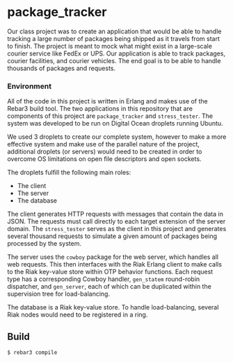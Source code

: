 package_tracker
=====

Our class project was to create an application that would be able to handle tracking a large number of packages being shipped as it travels from start to finish. The project is meant to mock what might exist in a large-scale courier service like FedEx or UPS. Our application is able to track packages, courier facilities, and courier vehicles. The end goal is to be able to handle thousands of packages and requests.

### Environment

All of the code in this project is written in Erlang and makes use of the Rebar3 build tool. The two applications in this repository that are components of this project are `package_tracker` and `stress_tester`. The system was developed to be run on Digital Ocean droplets running Ubuntu.

We used 3 droplets to create our complete system, however to make a more effective system and make use of the parallel nature of the project, additional droplets (or servers) would need to be created in order to overcome OS limitations on open file descriptors and open sockets.

The droplets fulfill the following main roles:

- The client
- The server
- The database

The client generates HTTP requests with messages that contain the data in JSON. The requests must call directly to each target extension of the server domain. The `stress_tester` serves as the client in this project and generates several thousand requests to simulate a given amount of packages being processed by the system.

The server uses the `cowboy` package for the web server, which handles all web requests. This then interfaces with the Riak Erlang client to make calls to the Riak key-value store within OTP behavior functions. Each request type has a corresponding Cowboy handler, `gen_statem` round-robin dispatcher, and `gen_server`, each of which can be duplicated within the supervision tree for load-balancing.

The database is a Riak key-value store. To handle load-balancing, several Riak nodes would need to be registered in a ring.

Build
-----

    $ rebar3 compile
